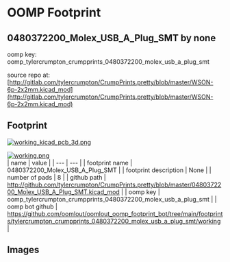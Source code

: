 # OOMP Footprint  
## 0480372200_Molex_USB_A_Plug_SMT  by none  
  
oomp key: oomp_tylercrumpton_crumpprints_0480372200_molex_usb_a_plug_smt  
  
source repo at: [http://gitlab.com/tylercrumpton/CrumpPrints.pretty/blob/master/WSON-6p-2x2mm.kicad_mod](http://gitlab.com/tylercrumpton/CrumpPrints.pretty/blob/master/WSON-6p-2x2mm.kicad_mod)  
## Footprint  
  
[![working_kicad_pcb_3d.png](working_kicad_pcb_3d_600.png)](working_kicad_pcb_3d.png)  
  
[![working.png](working_600.png)](working.png)  
| name | value | 
| --- | --- | 
| footprint name | 0480372200_Molex_USB_A_Plug_SMT | 
| footprint description | None | 
| number of pads | 8 | 
| github path | http://github.com/tylercrumpton/CrumpPrints.pretty/blob/master/0480372200_Molex_USB_A_Plug_SMT.kicad_mod | 
| oomp key | oomp_tylercrumpton_crumpprints_0480372200_molex_usb_a_plug_smt | 
| oomp bot github | https://github.com/oomlout/oomlout_oomp_footprint_bot/tree/main/footprints/tylercrumpton_crumpprints_0480372200_molex_usb_a_plug_smt/working | 
## Images  
